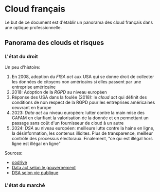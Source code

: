 # Cloud français

Le but de ce document est d'établir un panorama des cloud français dans une optique professionnelle. 

## Panorama des clouds et risques 

### L'état du droit 
Un peu d'histoire: 
1. En 2008, adoption du _FISA act_ aux USA qui se donne droit de collecter les données de citoyens non américains si elles passent par une entreprise américaine
2. 2018: Adoption de la _RGPD_ au niveau européen
3. Réponse des USA dans la foulée (2018): le _cloud act_ qui définit des conditions de non respect de la RGPD pour les entreprises américaines oeuvrant en Europe
4. 2023: _Data act_ au niveau européen: lutter contre la main mise des GAFAM en clarifiant la valorisation de la donnée et en permettant un passage sans coût d'un fournisseur de cloud à un autre
5. 2024: _DSA_ au niveau européen: meilleure lutte contre la haine en ligne, la désinformation, les contenus illicites. Plus de transparence, meilleur contrôle des processus électoraux. Finalement, "ce qui est illégal hors ligne est illégal en ligne" 

Sources: 
* [oodrive](https://www.oodrive.com/fr/blog/reglementation/cloud-act-fisa-4mn-pour-comprendre-dou-vient-la-menace/)
* [Data act selon le gouvernement](https://www.entreprises.gouv.fr/fr/actualites/adoption-du-data-act-au-conseil-de-l-union-europeenne)
* [DSA selon vie publique](https://www.vie-publique.fr/eclairage/285115-dsa-le-reglement-sur-les-services-numeriques-ou-digital-services-act)

### L'état du marché 